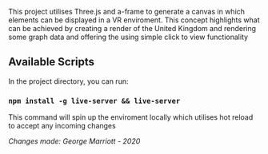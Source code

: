 This project utilises Three.js and a-frame to generate a canvas in which elements can be displayed in a VR enviroment. This concept highlights what can be achieved by creating a render of the United Kingdom and rendering some graph data and offering the using simple click to view functionality

## Available Scripts

In the project directory, you can run:

### `npm install -g live-server && live-server`

This command will spin up the enviroment locally which utilises hot reload to accept any incoming changes

*Changes made: George Marriott - 2020*
